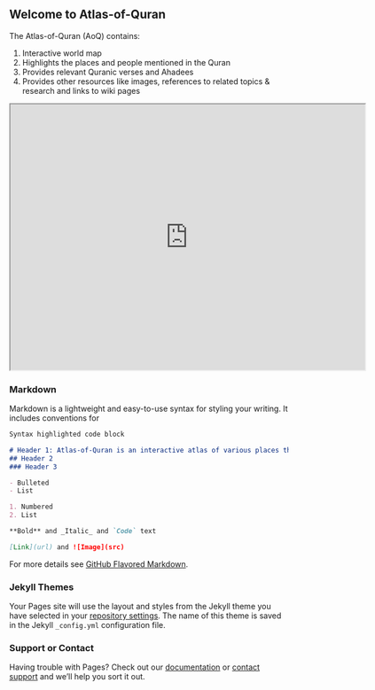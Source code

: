 ## Welcome to Atlas-of-Quran

The Atlas-of-Quran (AoQ) contains:
1. Interactive world map
2. Highlights the places and people mentioned in the Quran
3. Provides relevant Quranic verses and Ahadees
4. Provides other resources like images, references to related topics & research and links to wiki pages

<div class="responsive-wrap">
<!-- this is the embed code provided by Google -->
  <iframe src="https://www.google.com/maps/d/u/0/embed?mid=1AKtMmF6irJSPxsZU20bz5zJvfo8UKELU" width="640" height="480"></iframe>
<!-- Google embed ends -->
</div>

### Markdown

Markdown is a lightweight and easy-to-use syntax for styling your writing. It includes conventions for

```markdown
Syntax highlighted code block

# Header 1: Atlas-of-Quran is an interactive atlas of various places that find a mention in Holy Quran.
## Header 2
### Header 3

- Bulleted
- List

1. Numbered
2. List

**Bold** and _Italic_ and `Code` text

[Link](url) and ![Image](src)
```

For more details see [GitHub Flavored Markdown](https://guides.github.com/features/mastering-markdown/).

### Jekyll Themes

Your Pages site will use the layout and styles from the Jekyll theme you have selected in your [repository settings](https://github.com/atlasofquran/atlasofquran.github.io/settings). The name of this theme is saved in the Jekyll `_config.yml` configuration file.

### Support or Contact

Having trouble with Pages? Check out our [documentation](https://help.github.com/categories/github-pages-basics/) or [contact support](https://github.com/contact) and we’ll help you sort it out.
